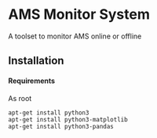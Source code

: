 AMS Monitor System
==================
A toolset to monitor AMS online or offline

Installation
------------

#### Requirements
As root
```
apt-get install python3
apt-get install python3-matplotlib
apt-get install python3-pandas
```

